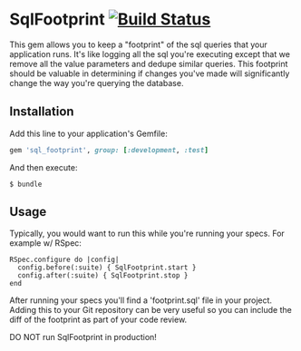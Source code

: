# SqlFootprint [![Build Status](https://travis-ci.org/covermymeds/sql_footprint.svg?branch=master)](https://travis-ci.org/covermymeds/sql_footprint)

This gem allows you to keep a "footprint" of the sql queries that your application runs.
It's like logging all the sql you're executing except that we remove all the value parameters
and dedupe similar queries. This footprint should be valuable in determining if changes you've
made will significantly change the way you're querying the database.

## Installation

Add this line to your application's Gemfile:

```ruby
gem 'sql_footprint', group: [:development, :test]
```

And then execute:

    $ bundle

## Usage

Typically, you would want to run this while you're running your specs.
For example w/ RSpec:
```
RSpec.configure do |config|
  config.before(:suite) { SqlFootprint.start }
  config.after(:suite) { SqlFootprint.stop }
end
```

After running your specs you'll find a 'footprint.sql' file in your project.
Adding this to your Git repository can be very useful so you can include the diff of the footprint
as part of your code review.

DO NOT run SqlFootprint in production!
